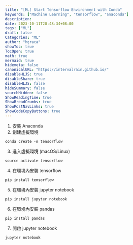 ```yaml
---
title: "[ML] Start Tensorflow Environment with Conda"
keywords: ["Machine Learning", "tensorflow", "anaconda"]
description: 
date: 2023-10-11T20:48:34+08:00
tags: ["ML"]
draft: false
Categories: "ML"
author: "hgraca"
showToc: true
TocOpen: true
math: true
mermaid: true
hidemeta: false
canonicalURL: "https://intervalrain.github.io/"
disableHLJS: true
disableShare: true
disableHLJS: false
hideSummary: false
searchHidden: false
ShowReadingTime: true
ShowBreadCrumbs: true
ShowPostNavLinks: true
ShowCodeCopyButtons: true
---
```


1. 安裝 Anaconda
2. 創建虛擬環境
```
conda create -n tensorflow
```
3. 進入虛擬環境 (macOS/Linux)
```
source activate tensorflow
```
4. 在環境內安裝 tensorflow
```
pip install tensorflow
```
5. 在環境內安裝 jupyter notebook
```
pip install jupyter notebook
```
6. 在環境內安裝 pandas
```
pip install pandas
```
7. 開啟 jupyter notebook
```
jupyter notebook
```